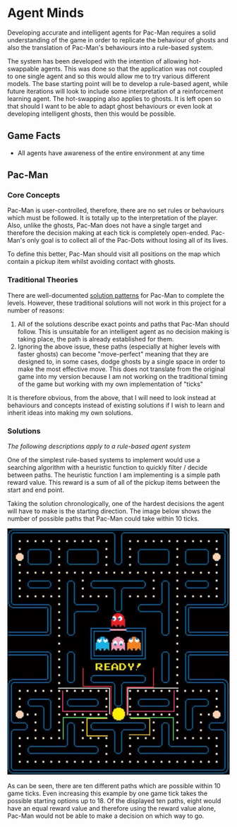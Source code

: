 # Agent Minds

Developing accurate and intelligent agents for Pac-Man requires a solid understanding of the game in order to replicate the behaviour of ghosts and also the translation of Pac-Man's behaviours into a rule-based system.

The system has been developed with the intention of allowing hot-swappable agents. This was done so that the application was not coupled to one single agent and so this would allow me to try various different models. The base starting point will be to develop a rule-based agent, while future iterations will look to include some interpretation of a reinforcement learning agent. The hot-swapping also applies to ghosts. It is left open so that should I want to be able to adapt ghost behaviours or even look at developing intelligent ghosts, then this would be possible.

## Game Facts

- All agents have awareness of the entire environment at any time

## Pac-Man

### Core Concepts

Pac-Man is user-controlled, therefore, there are no set rules or behaviours which must be followed. It is totally up to the interpretation of the player. Also, unlike the ghosts, Pac-Man does not have a single target and therefore the decision making at each tick is completely open-ended. Pac-Man's only goal is to collect all of the Pac-Dots without losing all of its lives.

To define this better, Pac-Man should visit all positions on the map which contain a pickup item whilst avoiding contact with ghosts.

### Traditional Theories

There are well-documented [solution patterns](https://www.classicgaming.cc/classics/pac-man/play-guide) for Pac-Man to complete the levels. However, these traditional solutions will not work in this project for a number of reasons:

1) All of the solutions describe exact points and paths that Pac-Man should follow. This is unsuitable for an intelligent agent as no decision making is taking place, the path is already established for them.
2) Ignoring the above issue, these paths (especially at higher levels with faster ghosts) can become "move-perfect" meaning that they are designed to, in some cases, dodge ghosts by a single space in order to make the most effective move. This does not translate from the original game into my version because I am not working on the traditional timing of the game but working with my own implementation of "ticks"

It is therefore obvious, from the above, that I will need to look instead at behaviours and concepts instead of existing solutions if I wish to learn and inherit ideas into making my own solutions.

### Solutions

*The following descriptions apply to a rule-based agent system*

One of the simplest rule-based systems to implement would use a searching algorithm with a heuristic function to quickly filter / decide between paths. The heuristic function I am implementing is a simple path reward value. This reward is a sum of all of the pickup items between the start and end point.

Taking the solution chronologically, one of the hardest decisions the agent will have to make is the starting direction. The image below shows the number of possible paths that Pac-Man could take within 10 ticks.

![Pac-Man Paths](images/pacman-level-high-res.jpg)

As can be seen, there are ten different paths which are possible within 10 game ticks. Even increasing this example by one game tick takes the possible starting options up to 18. Of the displayed ten paths, eight would have an equal reward value and therefore using the reward value alone, Pac-Man would not be able to make a decision on which way to go.
